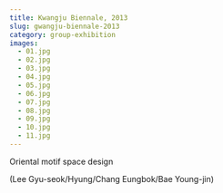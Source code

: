 ```yaml
---
title: Kwangju Biennale, 2013
slug: gwangju-biennale-2013
category: group-exhibition
images:
  - 01.jpg
  - 02.jpg
  - 03.jpg
  - 04.jpg
  - 05.jpg
  - 06.jpg
  - 07.jpg
  - 08.jpg
  - 09.jpg
  - 10.jpg
  - 11.jpg
---
```



Oriental motif space design

(Lee Gyu-seok/Hyung/Chang Eungbok/Bae Young-jin)
